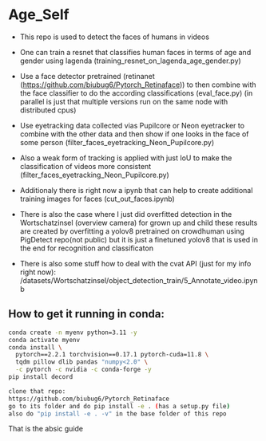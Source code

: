 # Age_Self

- This repo is used to detect the faces of humans in videos

- One can train a resnet that classifies human faces in terms of age and gender using lagenda (training_resnet_on_lagenda_age_gender.py)
- Use a face detector pretrained (retinanet (https://github.com/biubug6/Pytorch_Retinaface)) to then combine with the face classifier to do the according classifications (eval_face.py) (in parallel is just that multiple versions run on the same node with distributed cpus)
- Use eyetracking data collected vias Pupilcore or Neon eyetracker to combine with the other data and then show if one looks in the face of some person (filter_faces_eyetracking_Neon_Pupilcore.py)
- Also a weak form of tracking is applied with just IoU to make the classification of videos more consistent (filter_faces_eyetracking_Neon_Pupilcore.py)

- Additionaly there is right now a ipynb that can help to create additional training images for faces (cut_out_faces.ipynb)

- There is also the case where I just did overfitted detection in the Wortschatzinsel (overview camera) for grown up and child these results are created by overfitting a yolov8 pretrained on crowdhuman using PigDetect repo(not public) but it is just a finetuned yolov8 that is used in the end for recognition and classificaton

- There is also some stuff how to deal with the cvat API (just for my info right now):
/datasets/Wortschatzinsel/object_detection_train/5_Annotate_video.ipynb


## How to get it running in conda:

```bash
conda create -n myenv python=3.11 -y
conda activate myenv
conda install \
  pytorch==2.2.1 torchvision==0.17.1 pytorch-cuda=11.8 \
  tqdm pillow dlib pandas "numpy<2.0" \
  -c pytorch -c nvidia -c conda-forge -y
pip install decord

clone that repo:
https://github.com/biubug6/Pytorch_Retinaface
go to its folder and do pip install -e . (has a setup.py file)
also do "pip install -e . -v" in the base folder of this repo
```

That is the absic guide